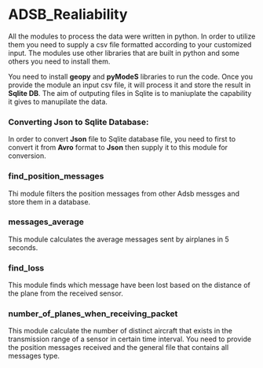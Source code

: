 # ADSB_Realiability

All the modules to process the data were written in python. In order to utilize them  you need to supply a csv file formatted according to your customized input.
The modules use other libraries that are built in python and some others you need to install them.

You need to install **geopy** and **pyModeS** libraries to run the code. 
Once you provide the module an input csv file, it will process it and store the result in **Sqlite DB**. 
The aim of outputing files in Sqlite is to maniuplate the capability it gives to manupilate the data.

### Converting Json to Sqlite Database:


In order to convert **Json** file to Sqlite database file, you need to first to convert it from **Avro** format to **Json** then supply it to this module for conversion.

### find_position_messages

Thi module filters the position messages from other Adsb messges and store them in a database. 


### messages_average

This module calculates the average messages sent by airplanes in 5 seconds.


### find_loss

This module finds which message have been lost based on the distance of the plane from the received sensor.

### number_of_planes_when_receiving_packet

This module calculate the number of distinct aircraft that exists in the transmission range of a sensor in certain time interval.
You need to provide the position messages received and the general file that contains all messages type.




